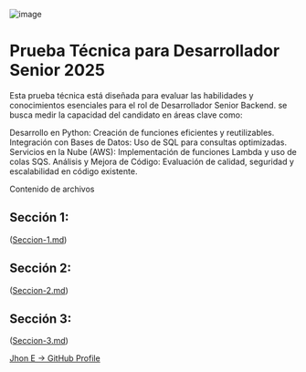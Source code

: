 ![image](https://github.com/user-attachments/assets/b6dae143-50e1-4232-b6a5-7335885ec8ed)

# Prueba Técnica para Desarrollador Senior 2025

Esta prueba técnica está diseñada para evaluar las habilidades y conocimientos esenciales para el rol de Desarrollador Senior Backend. se busca medir la capacidad del candidato en áreas clave como:

Desarrollo en Python: Creación de funciones eficientes y reutilizables.
Integración con Bases de Datos: Uso de SQL para consultas optimizadas.
Servicios en la Nube (AWS): Implementación de funciones Lambda y uso de colas SQS.
Análisis y Mejora de Código: Evaluación de calidad, seguridad y escalabilidad en código existente.


Contenido de archivos

## Sección 1:
([Seccion-1.md](https://github.com/jhoney787813/sr_developer_test/blob/main/seccion_uno.md))

## Sección 2:
([Seccion-2.md](https://github.com/jhoney787813/sr_developer_test/blob/main/seccion_dos.md))

## Sección 3:
([Seccion-3.md](https://github.com/jhoney787813/sr_developer_test/blob/main/seccion_tres.md))



[Jhon E -> GitHub Profile](https://github.com/jhoney787813/)
